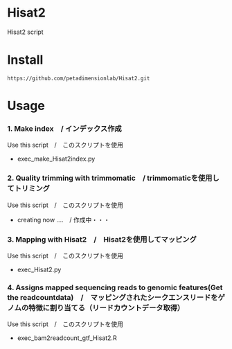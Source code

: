 # Hisat2
Hisat2 script

# Install

`https://github.com/petadimensionlab/Hisat2.git`

# Usage

### 1. Make index　/ インデックス作成

Use this script　/　このスクリプトを使用
* exec_make_Hisat2index.py

### 2. Quality trimming with trimmomatic　/ trimmomaticを使用してトリミング

Use this script　/　このスクリプトを使用
* creating now ....　/ 作成中・・・

### 3. Mapping with Hisat2　/　Hisat2を使用してマッピング

Use this script　/　このスクリプトを使用
* exec_Hisat2.py

### 4. Assigns mapped sequencing reads to genomic features(Get the readcountdata)　/　マッピングされたシークエンスリードをゲノムの特徴に割り当てる（リードカウントデータ取得）

Use this script　/　このスクリプトを使用
* exec_bam2readcount_gtf_Hisat2.R

